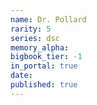 ```yaml
---
name: Dr. Pollard
rarity: 5
series: dsc
memory_alpha:
bigbook_tier: -1
in_portal: true
date:
published: true
---
```



